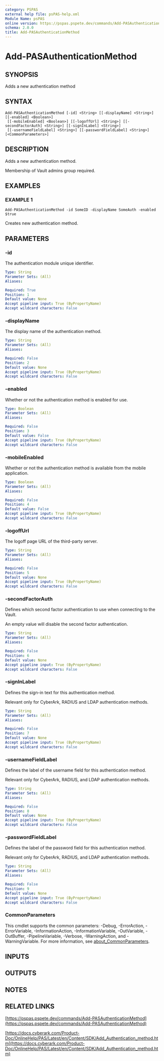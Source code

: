 ```yaml
---
category: PSPAS
external help file: psPAS-help.xml
Module Name: psPAS
online version: https://pspas.pspete.dev/commands/Add-PASAuthenticationMethod
schema: 2.0.0
title: Add-PASAuthenticationMethod
---
```


# Add-PASAuthenticationMethod

## SYNOPSIS
Adds a new authentication method

## SYNTAX

```
Add-PASAuthenticationMethod [-id] <String> [[-displayName] <String>] [[-enabled] <Boolean>]
 [[-mobileEnabled] <Boolean>] [[-logoffUrl] <String>] [[-secondFactorAuth] <String>] [[-signInLabel] <String>]
 [[-usernameFieldLabel] <String>] [[-passwordFieldLabel] <String>] [<CommonParameters>]
```

## DESCRIPTION
Adds a new authentication method.

Membership of Vault admins group required.

## EXAMPLES

### EXAMPLE 1
```
Add-PASAuthenticationMethod -id SomeID -displayName SomeAuth -enabled $true
```

Creates new authentication method.

## PARAMETERS

### -id
The authentication module unique identifier.

```yaml
Type: String
Parameter Sets: (All)
Aliases:

Required: True
Position: 1
Default value: None
Accept pipeline input: True (ByPropertyName)
Accept wildcard characters: False
```

### -displayName
The display name of the authentication method.

```yaml
Type: String
Parameter Sets: (All)
Aliases:

Required: False
Position: 2
Default value: None
Accept pipeline input: True (ByPropertyName)
Accept wildcard characters: False
```

### -enabled
Whether or not the authentication method is enabled for use.

```yaml
Type: Boolean
Parameter Sets: (All)
Aliases:

Required: False
Position: 3
Default value: False
Accept pipeline input: True (ByPropertyName)
Accept wildcard characters: False
```

### -mobileEnabled
Whether or not the authentication method is available from the mobile application.

```yaml
Type: Boolean
Parameter Sets: (All)
Aliases:

Required: False
Position: 4
Default value: False
Accept pipeline input: True (ByPropertyName)
Accept wildcard characters: False
```

### -logoffUrl
The logoff page URL of the third-party server.

```yaml
Type: String
Parameter Sets: (All)
Aliases:

Required: False
Position: 5
Default value: None
Accept pipeline input: True (ByPropertyName)
Accept wildcard characters: False
```

### -secondFactorAuth
Defines which second factor authentication to use when connecting to the Vault.

An empty value will disable the second factor authentication.

```yaml
Type: String
Parameter Sets: (All)
Aliases:

Required: False
Position: 6
Default value: None
Accept pipeline input: True (ByPropertyName)
Accept wildcard characters: False
```

### -signInLabel
Defines the sign-in text for this authentication method.

Relevant only for CyberArk, RADIUS and LDAP authentication methods.

```yaml
Type: String
Parameter Sets: (All)
Aliases:

Required: False
Position: 7
Default value: None
Accept pipeline input: True (ByPropertyName)
Accept wildcard characters: False
```

### -usernameFieldLabel
Defines the label of the username field for this authentication method.

Relevant only for CyberArk, RADIUS, and LDAP authentication methods.

```yaml
Type: String
Parameter Sets: (All)
Aliases:

Required: False
Position: 8
Default value: None
Accept pipeline input: True (ByPropertyName)
Accept wildcard characters: False
```

### -passwordFieldLabel
Defines the label of the password field for this authentication method.

Relevant only for CyberArk, RADIUS, and LDAP authentication methods.

```yaml
Type: String
Parameter Sets: (All)
Aliases:

Required: False
Position: 9
Default value: None
Accept pipeline input: True (ByPropertyName)
Accept wildcard characters: False
```

### CommonParameters
This cmdlet supports the common parameters: -Debug, -ErrorAction, -ErrorVariable, -InformationAction, -InformationVariable, -OutVariable, -OutBuffer, -PipelineVariable, -Verbose, -WarningAction, and -WarningVariable. For more information, see [about_CommonParameters](http://go.microsoft.com/fwlink/?LinkID=113216).

## INPUTS

## OUTPUTS

## NOTES

## RELATED LINKS

[https://pspas.pspete.dev/commands/Add-PASAuthenticationMethod](https://pspas.pspete.dev/commands/Add-PASAuthenticationMethod)

[https://docs.cyberark.com/Product-Doc/OnlineHelp/PAS/Latest/en/Content/SDK/Add_Authentication_method.htm](https://docs.cyberark.com/Product-Doc/OnlineHelp/PAS/Latest/en/Content/SDK/Add_Authentication_method.htm)
